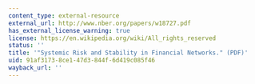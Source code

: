 ```yaml
---
content_type: external-resource
external_url: http://www.nber.org/papers/w18727.pdf
has_external_license_warning: true
license: https://en.wikipedia.org/wiki/All_rights_reserved
status: ''
title: '"Systemic Risk and Stability in Financial Networks." (PDF)'
uid: 91af3173-8ce1-47d3-844f-6d419c085f46
wayback_url: ''
---
```

